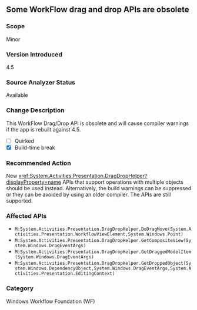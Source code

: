 ## Some WorkFlow drag and drop APIs are obsolete

### Scope
Minor

### Version Introduced
4.5

### Source Analyzer Status
Available

### Change Description
This WorkFlow Drag/Drop API is obsolete and will cause compiler warnings if the app is rebuilt against 4.5.

- [ ] Quirked
- [x] Build-time break

### Recommended Action

New <xref:System.Activities.Presentation.DragDropHelper?displayProperty=name>
APIs that support operations with multiple objects should be used instead.
Alternatively, the build warnings can be suppressed or they can be avoided by
using an older compiler. The APIs are still supported.

### Affected APIs
* `M:System.Activities.Presentation.DragDropHelper.DoDragMove(System.Activities.Presentation.WorkflowViewElement,System.Windows.Point)`
* `M:System.Activities.Presentation.DragDropHelper.GetCompositeView(System.Windows.DragEventArgs)`
* `M:System.Activities.Presentation.DragDropHelper.GetDraggedModelItem(System.Windows.DragEventArgs)`
* `M:System.Activities.Presentation.DragDropHelper.GetDroppedObject(System.Windows.DependencyObject,System.Windows.DragEventArgs,System.Activities.Presentation.EditingContext)`

### Category
Windows Workflow Foundation (WF)

<!-- breaking change id: 22 -->
